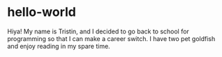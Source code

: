 # hello-world
Hiya! My name is Tristin, and I decided to go back to school for programming so that I can make a career switch. I have two pet goldfish and enjoy reading in my spare time.
